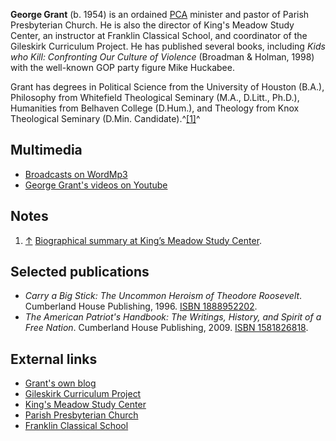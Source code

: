 **George Grant** (b. 1954) is an ordained [PCA](PCA "PCA") minister
and pastor of Parish Presbyterian Church. He is also the director
of King's Meadow Study Center, an instructor at Franklin Classical
School, and coordinator of the Gileskirk Curriculum Project. He has
published several books, including
*Kids who Kill: Confronting Our Culture of Violence* (Broadman &
Holman, 1998) with the well-known GOP party figure Mike Huckabee.

Grant has degrees in Political Science from the University of
Houston (B.A.), Philosophy from Whitefield Theological Seminary
(M.A., D.Litt., Ph.D.), Humanities from Belhaven College (D.Hum.),
and Theology from Knox Theological Seminary (D.Min.
Candidate).^[[1]](#note-0)^



## Multimedia

-   [Broadcasts on WordMp3](http://www.wordmp3.com/speakers/profile.aspx?id=49&list=search)
-   [George Grant's videos on Youtube](http://www.youtube.com/results?search_type=search_playlists&search_query=George+Grant&uni=1)

## Notes

1.  [↑](#ref-0)
    [Biographical summary at King’s Meadow Study Center](http://www.kingsmeadow.com/about-kmsc).

## Selected publications

-   *Carry a Big Stick: The Uncommon Heroism of Theodore Roosevelt*.
    Cumberland House Publishing, 1996.
    [ISBN 1888952202](http://www.theopedia.com/Special:BookSources/1888952202).
-   *The American Patriot's Handbook: The Writings, History, and Spirit of a Free Nation*.
    Cumberland House Publishing, 2009.
    [ISBN 1581826818](http://www.theopedia.com/Special:BookSources/1581826818).

## External links

-   [Grant's own blog](http://grantian.blogspot.com/)
-   [Gileskirk Curriculum Project](http://www.curriculumconnection.net/gileskirkreview.htm)
-   [King's Meadow Study Center](http://www.kingsmeadow.com/)
-   [Parish Presbyterian Church](http://www.parishpres.org/)
-   [Franklin Classical School](http://www.franklinclassical.com/index.asp)



